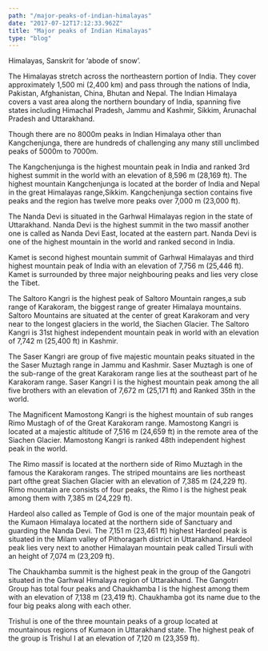```yaml
---
path: "/major-peaks-of-indian-himalayas"
date: "2017-07-12T17:12:33.962Z"
title: "Major peaks of Indian Himalayas"
type: "blog"
---
```


Himalayas, Sanskrit for ‘abode of snow’.

The Himalayas stretch across the northeastern portion of India. They cover approximately 1,500 mi (2,400 km) and pass through the nations of India, Pakistan, Afghanistan, China, Bhutan and Nepal.
The Indian Himalaya covers a vast area along the northern boundary of India, spanning five states including Himachal Pradesh, Jammu and Kashmir, Sikkim, Arunachal Pradesh and Uttarakhand.

Though there are no 8000m peaks in Indian Himalaya other than Kangchenjunga, there are hundreds of challenging any many still unclimbed peaks of 5000m to 7000m.

The Kangchenjunga is the highest mountain peak in India and ranked 3rd highest summit in the world with an elevation of 8,596 m (28,169 ft). The highest mountain Kangchenjunga is located at the border of India and Nepal in the great Himalayas range,Sikkim. Kangchenjunga section contains five peaks and the region has twelve more peaks over 7,000 m (23,000 ft).

The Nanda Devi is situated in the Garhwal Himalayas region in the state of Uttarakhand. Nanda Devi is the highest summit in the two massif another one is called as Nanda Devi East, located at the eastern part. Nanda Devi is one of the highest mountain in the world and ranked second in India.

Kamet is second highest mountain summit of Garhwal Himalayas and third highest mountain peak of India with an elevation of 7,756 m (25,446 ft). Kamet is surrounded by three major neighbouring peaks and lies very close the Tibet.

The Saltoro Kangri is the highest peak of Saltoro Mountain ranges,a sub range of Karakoram, the biggest range of greater Himalaya mountains. Saltoro Mountains are situated at the center of great Karakoram and very near to the longest glaciers in the world, the Siachen Glacier. The Saltoro Kangri is 31st highest independent mountain peak in world with an elevation of 7,742 m (25,400 ft) in Kashmir.

The Saser Kangri are group of five majestic mountain peaks situated in the the Saser Muztagh range in Jammu and Kashmir. Saser Muztagh is one of the sub-range of the great Karakoram range lies at the southeast part of he Karakoram range. Saser Kangri I is the highest mountain peak among the all five brothers with an elevation of 7,672 m (25,171 ft) and Ranked 35th in the world.

The Magnificent Mamostong Kangri is the highest mountain of sub ranges Rimo Mustagh of of the Great Karakoram range. Mamostong Kangri is located at a majestic altitude of 7,516 m (24,659 ft) in the remote area of the Siachen Glacier. Mamostong Kangri is ranked 48th independent highest peak in the world.

The Rimo massif is located at the northern side of Rimo Muztagh in the famous the Karakoram ranges. The striped mountains are lies northeast part ofthe great Siachen Glacier with an elevation of 7,385 m (24,229 ft). Rimo mountain are consists of four peaks, the Rimo I is the highest peak among them with 7,385 m (24,229 ft).

Hardeol also called as Temple of God is one of the major mountain peak of the Kumaon Himalaya located at the northern side of Sanctuary and guarding the Nanda Devi. The 7,151 m (23,461 ft) highest Hardeol peak is situated in the Milam valley of Pithoragarh district in Uttarakhand. Hardeol peak lies very next to another Himalayan mountain peak called Tirsuli with an height of 7,074 m (23,209 ft).

The Chaukhamba summit is the highest peak in the group of the Gangotri situated in the Garhwal Himalaya region of Uttarakhand. The Gangotri Group has total four peaks and Chaukhamba I is the highest among them with an elevation of 7,138 m (23,419 ft). Chaukhamba got its name due to the four big peaks along with each other.

Trishul is one of the three mountain peaks of a group located at mountainous regions of Kumaon in Uttarakhand state. The highest peak of the group is Trishul I at an elevation of 7,120 m (23,359 ft).
